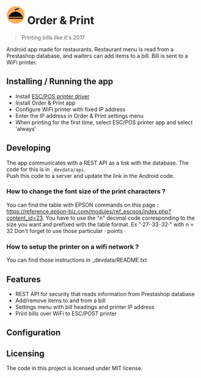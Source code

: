 # ![Logo of the project](/app/src/main/res/mipmap-mdpi/ic_launcher.png) Order & Print

> Printing bills like it's 2017

Android app made for restaurants.
Restaurant menu is read from a Prestashop database, and waiters can add items to a bill.
Bill is sent to a WiFi printer.


## Installing / Running the app

* Install [ESC/POS printer driver](https://play.google.com/store/apps/details?id=com.fidelier.posprinterdriver&hl=en)
* Install Order & Print app
* Configure WiFi printer with fixed IP address
* Enter the IP address in Order & Print settings menu
* When printing for the first time, select ESC/POS printer app and select 'always'


## Developing

The app communicates with a REST API as a link with the database.
The code for this is in `_devdata/api`.  
Push this code to a server and update the link in the Android code.

### How to change the font size of the print characters ?

You can find the table with EPSON commands on this page : 
https://reference.epson-biz.com/modules/ref_escpos/index.php?content_id=23.
You have to use the "n" decimal code corresponding to the size you want and prefixed with the table format.
Ex "·27··33··32·" with n = 32
Don't forget to use those particular · points ·

### How to setup the printer on a wifi network ?

You can find those instructions in _devdata/README.txt



## Features

* REST API for security that reads information from Prestashop database
* Add/remove items to and from a bill
* Settings menu with bill headings and printer IP address
* Print bills over WiFi to ESC/POST printer


## Configuration


## Licensing

The code in this project is licensed under MIT license.
